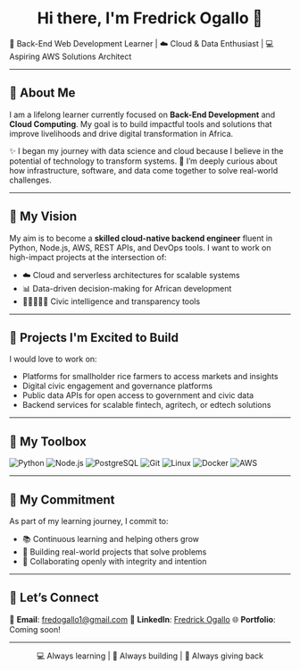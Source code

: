 # <h1 align="center">Hi there, I'm Fredrick Ogallo 👋

🚀 Back-End Web Development Learner | ☁️ Cloud & Data Enthusiast | 💻 Aspiring AWS Solutions Architect

---

## 🌟 About Me

I am a lifelong learner currently focused on **Back-End Development** and **Cloud Computing**.
My goal is to build impactful tools and solutions that improve livelihoods and drive digital transformation in Africa.

✨ I began my journey with data science and cloud because I believe in the potential of technology to transform systems.
🧠 I’m deeply curious about how infrastructure, software, and data come together to solve real-world challenges.

---

## 🎯 My Vision

My aim is to become a **skilled cloud-native backend engineer** fluent in Python, Node.js, AWS, REST APIs, and DevOps tools.
I want to work on high-impact projects at the intersection of:

* ☁️ Cloud and serverless architectures for scalable systems
* 📊 Data-driven decision-making for African development
* 🧑🏽‍🤝‍🧑🏿 Civic intelligence and transparency tools

---

## 📌 Projects I'm Excited to Build

I would love to work on:

* Platforms for smallholder rice farmers to access markets and insights
* Digital civic engagement and governance platforms
* Public data APIs for open access to government and civic data
* Backend services for scalable fintech, agritech, or edtech solutions

---

## 🧰 My Toolbox
![Python](https://img.shields.io/badge/python-%2314354C.svg?style=for-the-badge&logo=python&logoColor=white)
![Node.js](https://img.shields.io/badge/node.js-%23339933.svg?style=for-the-badge&logo=nodedotjs&logoColor=white)
![PostgreSQL](https://img.shields.io/badge/postgresql-%23316192.svg?style=for-the-badge&logo=postgresql&logoColor=white)
![Git](https://img.shields.io/badge/git-%23F05033.svg?style=for-the-badge&logo=git&logoColor=white)
![Linux](https://img.shields.io/badge/linux-%23000000.svg?style=for-the-badge&logo=linux&logoColor=white)
![Docker](https://img.shields.io/badge/docker-%230db7ed.svg?style=for-the-badge&logo=docker&logoColor=white)
![AWS](https://img.shields.io/badge/AWS-%23FF9900.svg?style=for-the-badge&logo=amazonaws&logoColor=white)

---

## 💪 My Commitment

As part of my learning journey, I commit to:

* 📚 Continuous learning and helping others grow
* 🧱 Building real-world projects that solve problems
* 🤝 Collaborating openly with integrity and intention

---

## 🤝 Let’s Connect

📧 **Email**: [fredogallo1@gmail.com](mailto:fredogallo1@gmail.com)
💼 **LinkedIn**: [Fredrick Ogallo](https://www.linkedin.com/in/fredrick-ogallo-4a05ab94/)
🌐 **Portfolio**: Coming soon!

---

<p align="center">💻 Always learning | 🧩 Always building | 💙 Always giving back
